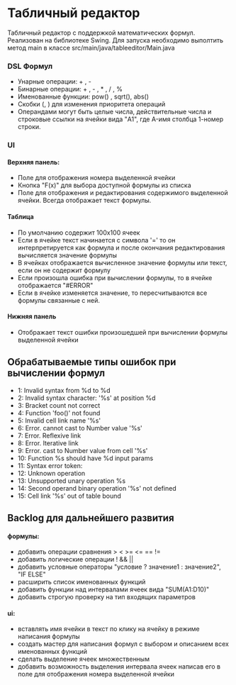 # Табличный редактор
Табличный редактор с поддержкой математических формул. Реализован на библиотеке Swing.
Для запуска необходимо выполтить метод main в классе src/main/java/tableeditor/Main.java

### DSL Формул
- Унарные операции: + , -
- Бинарные операции: + , - , * , / , %
- Именованные функции: pow() , sqrt(), abs()
- Скобки (, ) для изменения приоритета операций
- Операндами могут быть целые числа, действительные числа и строковые ссылки на ячейки вида "A1", где A-имя столбца 1-номер строки.
 
### UI
#### Верхняя панель:
- Поле для отображения номера выделенной ячейки
- Кнопка "F(x)" для выбора доступной формулы из списка
- Поле для отображения и редактирования содержимого выделенной ячейки. Всегда отображает текст формулы.

#### Таблица
- По умолчанию содержит 100x100 ячеек
- Если в ячейке текст начинается с символа '=' то он интерпретируется как формула и после окончания редактирования вычисляется значение формулы
- В ячейках отображается вычисленное значение формулы или текст, если он не содержит формулу
- Если произошла ошибка при вычислении формулы, то в ячейке отображается "#ERROR"
- Если в ячейке изменяется значение, то пересчитываются все формулы связанные с ней.

#### Нижняя панель
- Отображает текст ошибки произошедшей при вычислении формулы выделенной ячейки 

## Обрабатываемые типы ошибок при вычислении формул

- 1: Invalid syntax from %d to %d
- 2: Invalid syntax character: '%s' at position %d
- 3: Bracket count not correct
- 4: Function 'foo()' not found
- 5: Invalid cell link name '%s'
- 6: Error. cannot cast to Number value '%s'
- 7: Error. Reflexive link
- 8: Error. Iterative link
- 9: Error. cast to Number value from cell '%s'
- 10: Function %s should have %d input params
- 11: Syntax error token:
- 12: Unknown operation
- 13: Unsupported unary operation %s
- 14: Second operand binary operation '%s' not defined
- 15: Cell link '%s' out of table bound


## Backlog для дальнейшего развития
#### формулы:
- добавить операции сравнения > < >= <= == != 
- добавить логические операции ! && ||
- добавить условные операторы  "условие ? значение1 : значение2", "IF ELSE"
- расширить список именованных функций 
- добавить функции над интервалами ячеек вида "SUM(A1:D10)"
- добавить строгую проверку на тип входящих параметров

#### ui:
- вставлять имя ячейки в текст по клику на ячейку в режиме написания формулы
- создать мастер для написания формул с выбором и описанием всех именованных функций
- сделать выделение ячеек множественным
- добавить возможность выделения интервала ячеек написав его в поле для отображения номера выделенной ячейки 